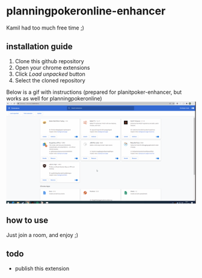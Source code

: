 # planningpokeronline-enhancer

Kamil had too much free time ;)

## installation guide

1. Clone this github repository
2. Open your chrome extensions
3. Click _Load unpacked_ button
4. Select the cloned repository

Below is a gif with instructions (prepared for planitpoker-enhancer, but works as well for planningpokeronline)
![](https://github.com/Morstern/planitpoker-enhancer-installation/blob/master/installation_guide.gif)

## how to use

Just join a room, and enjoy ;)

## todo

- publish this extension
